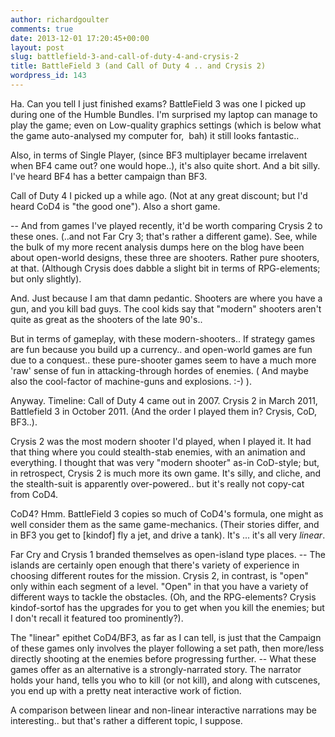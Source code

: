 ```yaml
---
author: richardgoulter
comments: true
date: 2013-12-01 17:20:45+00:00
layout: post
slug: battlefield-3-and-call-of-duty-4-and-crysis-2
title: BattleField 3 (and Call of Duty 4 .. and Crysis 2)
wordpress_id: 143
---
```


Ha. Can you tell I just finished exams?
BattleField 3 was one I picked up during one of the Humble Bundles. I'm surprised my laptop can manage to play the game; even on Low-quality graphics settings (which is below what the game auto-analysed my computer for,  bah) it still looks fantastic..

Also, in terms of Single Player, (since BF3 multiplayer became irrelavent when BF4 came out? one would hope..), it's also quite short. And a bit silly.
I've heard BF4 has a better campaign than BF3.

Call of Duty 4 I picked up a while ago. (Not at any great discount; but I'd heard CoD4 is "the good one").
Also a short game.

-- And from games I've played recently, it'd be worth comparing Crysis 2 to these ones. (..and not Far Cry 3; that's rather a different game).
See, while the bulk of my more recent analysis dumps here on the blog have been about open-world designs, these three are shooters. Rather pure shooters, at that. (Although Crysis does dabble a slight bit in terms of RPG-elements; but only slightly).

And. Just because I am that damn pedantic.
Shooters are where you have a gun, and you kill bad guys.
The cool kids say that "modern" shooters aren't quite as great as the shooters of the late 90's..

But in terms of gameplay, with these modern-shooters..
If strategy games are fun because you build up a currency.. and open-world games are fun due to a conquest.. these pure-shooter games seem to have a much more 'raw' sense of fun in attacking-through hordes of enemies. ( And maybe also the cool-factor of machine-guns and explosions. :-) ).

Anyway. Timeline:
Call of Duty 4 came out in 2007.
Crysis 2 in March 2011, Battlefield 3 in October 2011.
(And the order I played them in? Crysis, CoD, BF3..).

Crysis 2 was the most modern shooter I'd played, when I played it.
It had that thing where you could stealth-stab enemies, with an animation and everything.
I thought that was very "modern shooter" as-in CoD-style; but, in retrospect, Crysis 2 is much more its own game.
It's silly, and cliche, and the stealth-suit is apparently over-powered.. but it's really not copy-cat from CoD4.

CoD4?
Hmm.
BattleField 3 copies so much of CoD4's formula, one might as well consider them as the same game-mechanics. (Their stories differ, and in BF3 you get to [kindof] fly a jet, and drive a tank).
It's ... it's all very *linear*.

Far Cry and Crysis 1 branded themselves as open-island type places. -- The islands are certainly open enough that there's variety of experience in choosing different routes for the mission.
Crysis 2, in contrast, is "open" only within each segment of a level. "Open" in that you have a variety of different ways to tackle the obstacles.
(Oh, and the RPG-elements? Crysis kindof-sortof has the upgrades for you to get when you kill the enemies; but I don't recall it featured too prominently?).

The "linear" epithet CoD4/BF3, as far as I can tell, is just that the Campaign of these games only involves the player following a set path, then more/less directly shooting at the enemies before progressing further.
-- What these games offer as an alternative is a strongly-narrated story. The narrator holds your hand, tells you who to kill (or not kill), and along with cutscenes, you end up with a pretty neat interactive work of fiction.

A comparison between linear and non-linear interactive narrations may be interesting.. but that's rather a different topic, I suppose.
